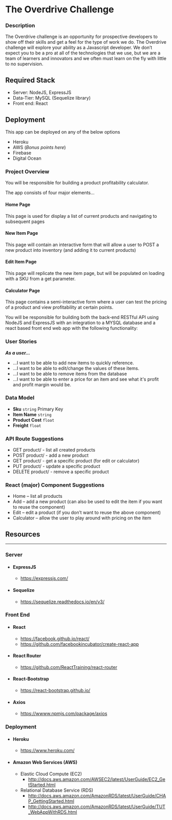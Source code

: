# **The Overdrive Challenge**
### Description
The Overdrive challenge is an opportunity for prospective developers to show off their skills and get a feel for the type of work we do.  The Overdrive challenge will explore your ability as a Javascript developer.  We don’t expect you to be a pro at all of the technologies that we use, but we are a team of learners and innovators and we often must learn on the fly with little to no supervision.

## Required Stack
* Server: NodeJS, ExpressJS
* Data-Tier: MySQL (Sequelize library)
* Front end: React

## Deployment
This app can be deployed on any of the below options
* Heroku
* AWS (_Bonus points here_)
* Firebase
* Digital Ocean

### Project Overview
You will be responsible for building a product profitability calculator.

The app consists of four major elements...
#### Home Page
This page is used for display a list of current products and navigating to subsequent pages
#### New Item Page
This page will contain an interactive form that will allow a user to POST a new product into inventory (and adding it to current products)
#### Edit Item Page
This page will replicate the new item page, but will be populated on loading with a SKU from a get parameter.
#### Calculator Page
This page contains a semi-interactive form where a user can test the pricing of a product and view profitability at certain points.

You will be responsible for building both the back-end RESTful API using NodeJS and ExpressJS with an integration to a MYSQL database and a react based front end web app with the following functionality:

### User Stories
**_As a user..._**
* ...I want to be able to add new items to quickly reference.
* ...I want to be able to edit/change the values of these items.
* ...I want to be able to remove items from the database
* ...I want to be able to enter a price for an item and see what it's profit and profit margin would be.


### Data Model
* **Sku** `string` Primary Key
* **Item Name** `string`
* **Product Cost** `float`
* **Freight** `float`

### API Route Suggestions
*	GET product/ - list all created products
*	POST product/ - add a new product
*	GET product/<SKU> - get a specific product (for edit or calculator)
*	PUT product/<SKU> - update a specific product
*	DELETE product/<SKU> - remove a specific product

### React (major) Component Suggestions
*	Home – list all products
*	Add – add a new product (can also be used to edit the item if you want to reuse the component)
*	Edit – edit a product (if you don’t want to reuse the above component)
*	Calculator – allow the user to play around with pricing on the item

## Resources
***
### Server
* #### ExpressJS
  * https://expressjs.com/
* #### Sequelize
  * https://sequelize.readthedocs.io/en/v3/

### Front End
* #### React
  * https://facebook.github.io/react/
  * https://github.com/facebookincubator/create-react-app
* #### React Router
  *	https://github.com/ReactTraining/react-router
* #### React-Bootstrap
  *	https://react-bootstrap.github.io/
* #### Axios
  * https://wwww.npmjs.com/package/axios

### Deployment
* #### Heroku
  * https://www.heroku.com/
* #### Amazon Web Services (AWS)
  * Elastic Cloud Compute (EC2)
    * http://docs.aws.amazon.com/AWSEC2/latest/UserGuide/EC2_GetStarted.html
  * Relational Database Service (RDS)
    * http://docs.aws.amazon.com/AmazonRDS/latest/UserGuide/CHAP_GettingStarted.html
    * http://docs.aws.amazon.com/AmazonRDS/latest/UserGuide/TUT_WebAppWithRDS.html
